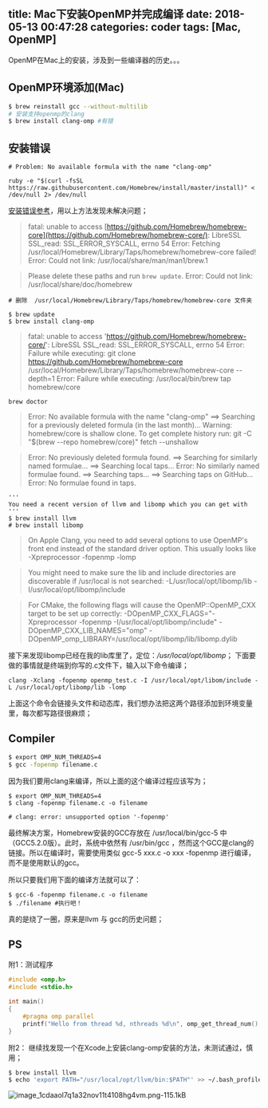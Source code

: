 title: Mac下安装OpenMP并完成编译
date: 2018-05-13 00:47:28
categories: coder
tags: [Mac, OpenMP]
---

OpenMP在Mac上的安装，涉及到一些编译器的历史。。。
<!-- more -->

## OpenMP环境添加(Mac)

```bash
$ brew reinstall gcc --without-multilib
# 安装支持openmp的clang
$ brew install clang-omp #有错
```

## 安装错误
```
# Problem: No available formula with the name "clang-omp"

ruby -e "$(curl -fsSL https://raw.githubusercontent.com/Homebrew/install/master/install)" < /dev/null 2> /dev/null
```
[安装错误参考](http://macappstore.org/clang-omp/)，用以上方法发现未解决问题；

> fatal: unable to access [https://github.com/Homebrew/homebrew-core](https://github.com/Homebrew/homebrew-core/): 
LibreSSL SSL_read: SSL_ERROR_SYSCALL, errno 54
Error: Fetching /usr/local/Homebrew/Library/Taps/homebrew/homebrew-core failed!
Error: Could not link:
/usr/local/share/man/man1/brew.1

> Please delete these paths and run `brew update`.
Error: Could not link:
/usr/local/share/doc/homebrew

```
# 删除  /usr/local/Homebrew/Library/Taps/homebrew/homebrew-core 文件夹

$ brew update
$ brew install clang-omp
```

>fatal: unable to access 'https://github.com/Homebrew/homebrew-core/': LibreSSL SSL_read: SSL_ERROR_SYSCALL, errno 54
Error: Failure while executing: git clone https://github.com/Homebrew/homebrew-core /usr/local/Homebrew/Library/Taps/homebrew/homebrew-core --depth=1
Error: Failure while executing: /usr/local/bin/brew tap homebrew/core

```
brew doctor
```

>Error: No available formula with the name "clang-omp" 
==> Searching for a previously deleted formula (in the last month)...
Warning: homebrew/core is shallow clone. To get complete history run:
  git -C "$(brew --repo homebrew/core)" fetch --unshallow

>Error: No previously deleted formula found.
==> Searching for similarly named formulae...
==> Searching local taps...
Error: No similarly named formulae found.
==> Searching taps...
==> Searching taps on GitHub...
Error: No formulae found in taps.

```
'''
You need a recent version of llvm and libomp which you can get with
'''
$ brew install llvm
# brew install libomp
```

>On Apple Clang, you need to add several options to use OpenMP's front end
instead of the standard driver option. This usually looks like
  -Xpreprocessor -fopenmp -lomp

>You might need to make sure the lib and include directories are discoverable
if /usr/local is not searched:
-L/usr/local/opt/libomp/lib -I/usr/local/opt/libomp/include

> For CMake, the following flags will cause the OpenMP::OpenMP_CXX target to
be set up correctly:
> -DOpenMP_CXX_FLAGS="-Xpreprocessor -fopenmp -I/usr/local/opt/libomp/include" 
-DOpenMP_CXX_LIB_NAMES="omp"
-DOpenMP_omp_LIBRARY=/usr/local/opt/libomp/lib/libomp.dylib

接下来发现libomp已经在我的lib库里了，定位：*/usr/local/opt/libomp*；
下面要做的事情就是终端到你写的.c文件下，输入以下命令编译；
```
clang -Xclang -fopenmp openmp_test.c -I /usr/local/opt/libom/include -L /usr/local/opt/libomp/lib -lomp
```
上面这个命令会链接头文件和动态库，我们想办法把这两个路径添加到环境变量里，每次都写路径很麻烦；

## Compiler

```bash
$ export OMP_NUM_THREADS=4
$ gcc -fopenmp filename.c
```
因为我们要用clang来编译，所以上面的这个编译过程应该写为；

```
$ export OMP_NUM_THREADS=4
$ clang -fopenmp filename.c -o filename

# clang: error: unsupported option '-fopenmp'
```

最终解决方案，Homebrew安装的GCC存放在 /usr/local/bin/gcc-5 中（GCC5.2.0版）。此时，系统中依然有 /usr/bin/gcc ，然而这个GCC是clang的链接。所以在编译时，需要使用类似 gcc-5 xxx.c -o xxx -fopenmp 进行编译，而不是使用默认的gcc。

所以只要我们用下面的编译方法就可以了：
```
$ gcc-6 -fopenmp filename.c -o filename
$ ./filename #执行吧！
```
真的是绕了一圈，原来是llvm 与 gcc的历史问题；

## PS

附1：测试程序

```c
#include <omp.h>
#include <stdio.h>

int main() 
{
	#pragma omp parallel
	printf("Hello from thread %d, nthreads %d\n", omp_get_thread_num(), omp_get_num_threads());
}
```

附2： 继续找发现一个在Xcode上安装clang-omp安装的方法，未测试通过，慎用；

```bash
$ brew install llvm
$ echo 'export PATH="/usr/local/opt/llvm/bin:$PATH"' >> ~/.bash_profile
```
![image_1cdaaol7q1a32nov11t4108hg4vm.png-115.1kB][1]

  [1]: http://static.zybuluo.com/usiege/voi9cducaj6qxf9gyj22j7o5/image_1cdaaol7q1a32nov11t4108hg4vm.png
 